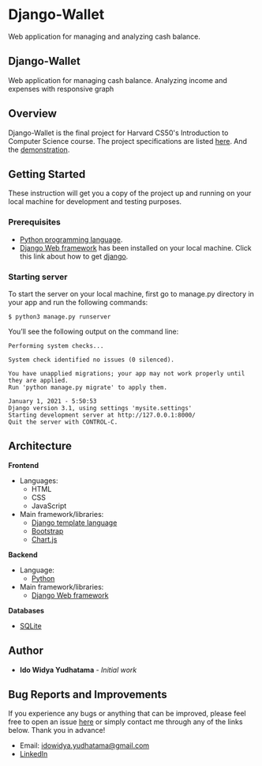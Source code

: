# Django-Wallet
Web application for managing and analyzing cash balance.

## Django-Wallet
Web application for managing cash balance. Analyzing income and expenses with responsive graph

## Overview
Django-Wallet is the final project for Harvard CS50's Introduction to Computer Science course. 
The project specifications are listed [here](https://cs50.harvard.edu/x/2021/project/). And the [demonstration](https://youtu.be/i8aEEpsSLBA).

## Getting Started
These instruction will get you a copy of the project up and running on your local machine for development and testing purposes.

### Prerequisites
- [Python programming language](https://www.python.org/about/).
- [Django Web framework](https://www.djangoproject.com/) has been installed on your local machine. Click this link about how to get [django](https://www.djangoproject.com/download/).

### Starting server
To start the server on your local machine, first go to manage.py directory in your app and run the following commands:
```
$ python3 manage.py runserver
```
You’ll see the following output on the command line:
```
Performing system checks...

System check identified no issues (0 silenced).

You have unapplied migrations; your app may not work properly until they are applied.
Run 'python manage.py migrate' to apply them.

January 1, 2021 - 5:50:53
Django version 3.1, using settings 'mysite.settings'
Starting development server at http://127.0.0.1:8000/
Quit the server with CONTROL-C.
```
## Architecture
**Frontend**
- Languages:
  - HTML
  - CSS
  - JavaScript
- Main framework/libraries:
  - [Django template language](https://docs.djangoproject.com/en/3.1/ref/templates/language/)
  - [Bootstrap](https://getbootstrap.com/)
  - [Chart.js](https://www.chartjs.org/)
  
**Backend**
- Language:
  - [Python](https://www.python.org/)
- Main framework/libraries:
  - [Django Web framework](https://www.djangoproject.com/)
  
**Databases**
- [SQLite](https://www.sqlite.org/index.html)

## Author
- **Ido Widya Yudhatama** - _Initial work_

## Bug Reports and Improvements
If you experience any bugs or anything that can be improved, please feel free to open an issue [here](https://github.com/idoyudha/commerce/issues) or 
simply contact me through any of the links below. Thank you in advance!
- Email: idowidya.yudhatama@gmail.com
- [LinkedIn](https://www.linkedin.com/in/idoyudha/)
